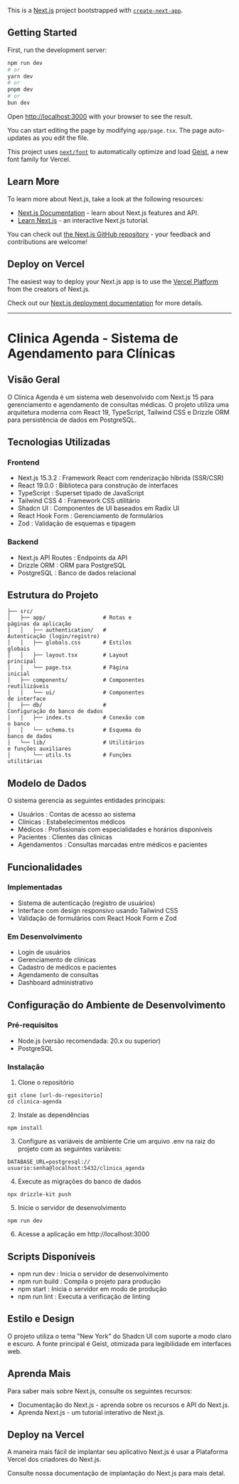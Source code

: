 This is a [Next.js](https://nextjs.org) project bootstrapped with [`create-next-app`](https://nextjs.org/docs/app/api-reference/cli/create-next-app).

## Getting Started

First, run the development server:

```bash
npm run dev
# or
yarn dev
# or
pnpm dev
# or
bun dev
```

Open [http://localhost:3000](http://localhost:3000) with your browser to see the result.

You can start editing the page by modifying `app/page.tsx`. The page auto-updates as you edit the file.

This project uses [`next/font`](https://nextjs.org/docs/app/building-your-application/optimizing/fonts) to automatically optimize and load [Geist](https://vercel.com/font), a new font family for Vercel.

## Learn More

To learn more about Next.js, take a look at the following resources:

- [Next.js Documentation](https://nextjs.org/docs) - learn about Next.js features and API.
- [Learn Next.js](https://nextjs.org/learn) - an interactive Next.js tutorial.

You can check out [the Next.js GitHub repository](https://github.com/vercel/next.js) - your feedback and contributions are welcome!

## Deploy on Vercel

The easiest way to deploy your Next.js app is to use the [Vercel Platform](https://vercel.com/new?utm_medium=default-template&filter=next.js&utm_source=create-next-app&utm_campaign=create-next-app-readme) from the creators of Next.js.

Check out our [Next.js deployment documentation](https://nextjs.org/docs/app/building-your-application/deploying) for more details.

---

# Clinica Agenda - Sistema de Agendamento para Clínicas

## Visão Geral

O Clinica Agenda é um sistema web desenvolvido com Next.js 15 para gerenciamento e agendamento de consultas médicas. O projeto utiliza uma arquitetura moderna com React 19, TypeScript, Tailwind CSS e Drizzle ORM para persistência de dados em PostgreSQL.

## Tecnologias Utilizadas

### Frontend

- Next.js 15.3.2 : Framework React com renderização híbrida (SSR/CSR)
- React 19.0.0 : Biblioteca para construção de interfaces
- TypeScript : Superset tipado de JavaScript
- Tailwind CSS 4 : Framework CSS utilitário
- Shadcn UI : Componentes de UI baseados em Radix UI
- React Hook Form : Gerenciamento de formulários
- Zod : Validação de esquemas e tipagem

### Backend

- Next.js API Routes : Endpoints da API
- Drizzle ORM : ORM para PostgreSQL
- PostgreSQL : Banco de dados relacional

## Estrutura do Projeto

```
├── src/
│   ├── app/                  # Rotas e 
páginas da aplicação
│   │   ├── authentication/   # 
Autenticação (login/registro)
│   │   ├── globals.css       # Estilos 
globais
│   │   ├── layout.tsx        # Layout 
principal
│   │   └── page.tsx          # Página 
inicial
│   ├── components/           # Componentes 
reutilizáveis
│   │   └── ui/               # Componentes 
de interface
│   ├── db/                   # 
Configuração do banco de dados
│   │   ├── index.ts          # Conexão com 
o banco
│   │   └── schema.ts         # Esquema do 
banco de dados
│   └── lib/                  # Utilitários 
e funções auxiliares
│       └── utils.ts          # Funções 
utilitárias
```

## Modelo de Dados

O sistema gerencia as seguintes entidades principais:

- Usuários : Contas de acesso ao sistema
- Clínicas : Estabelecimentos médicos
- Médicos : Profissionais com especialidades e horários disponíveis
- Pacientes : Clientes das clínicas
- Agendamentos : Consultas marcadas entre médicos e pacientes

## Funcionalidades

### Implementadas

- Sistema de autenticação (registro de usuários)
- Interface com design responsivo usando Tailwind CSS
- Validação de formulários com React Hook Form e Zod

### Em Desenvolvimento

- Login de usuários
- Gerenciamento de clínicas
- Cadastro de médicos e pacientes
- Agendamento de consultas
- Dashboard administrativo

## Configuração do Ambiente de Desenvolvimento

### Pré-requisitos

- Node.js (versão recomendada: 20.x ou superior)
- PostgreSQL

### Instalação

1. Clone o repositório

```
git clone [url-do-repositorio]
cd clinica-agenda
```

2. Instale as dependências

```
npm install
```

3. Configure as variáveis de ambiente
   Crie um arquivo .env na raiz do projeto com as seguintes variáveis:

```
DATABASE_URL=postgresql://
usuario:senha@localhost:5432/clinica_agenda
```

4. Execute as migrações do banco de dados

```
npx drizzle-kit push
```

5. Inicie o servidor de desenvolvimento

```
npm run dev
```

6. Acesse a aplicação em http://localhost:3000

## Scripts Disponíveis

- npm run dev : Inicia o servidor de desenvolvimento
- npm run build : Compila o projeto para produção
- npm start : Inicia o servidor em modo de produção
- npm run lint : Executa a verificação de linting

## Estilo e Design

O projeto utiliza o tema "New York" do Shadcn UI com suporte a modo claro e escuro. A fonte principal é Geist, otimizada para legibilidade em interfaces web.

## Aprenda Mais

Para saber mais sobre Next.js, consulte os seguintes recursos:

- Documentação do Next.js - aprenda sobre os recursos e API do Next.js.
- Aprenda Next.js - um tutorial interativo de Next.js.

## Deploy na Vercel

A maneira mais fácil de implantar seu aplicativo Next.js é usar a Plataforma Vercel dos criadores do Next.js.

Consulte nossa documentação de implantação do Next.js para mais detal.
